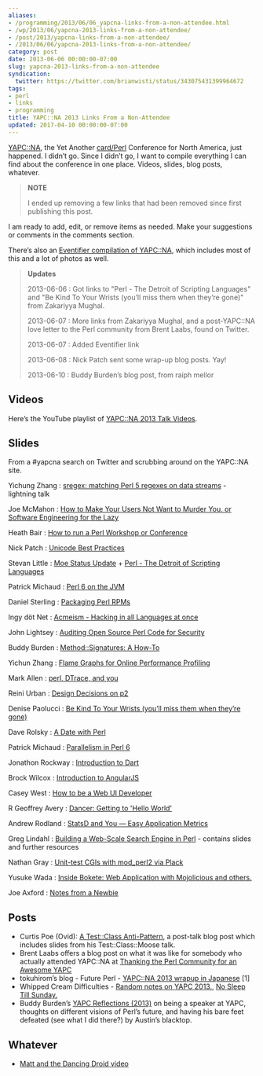 ```yaml
---
aliases:
- /programming/2013/06/06_yapcna-links-from-a-non-attendee.html
- /wp/2013/06/yapcna-2013-links-from-a-non-attendee/
- /post/2013/yapcna-links-from-a-non-attendee/
- /2013/06/06/yapcna-2013-links-from-a-non-attendee/
category: post
date: 2013-06-06 00:00:00-07:00
slug: yapcna-2013-links-from-a-non-attendee
syndication:
  twitter: https://twitter.com/brianwisti/status/343075431399964672
tags:
- perl
- links
- programming
title: YAPC::NA 2013 Links From a Non-Attendee
updated: 2017-04-10 00:00:00-07:00
---
```


[YAPC::NA](http://yapcna.org), the Yet Another [card/Perl](../../../card/Perl.md) Conference for North America, just happened. I didn’t go. Since I didn’t go, I want to compile everything I can find about the conference in one place. Videos, slides, blog posts, whatever.

 > 
 > **NOTE**
>
 > I ended up removing a few links that had been removed since first publishing this post.

I am ready to add, edit, or remove items as needed. Make your suggestions or comments in the comments section.

There’s also an [Eventifier compilation of YAPC::NA](http://eventifier.co/event/yapc13/), which includes most of this and a lot of photos as well.

 > 
 > **Updates**
>
 > 
 > 2013-06-06
 > : Got links to "Perl - The Detroit of Scripting Languages" and "Be
 > Kind To Your Wrists (you’ll miss them when they’re gone)" from
 > Zakariyya Mughal.
 > 
 > 2013-06-07
 > : More links from Zakariyya Mughal, and a post-YAPC::NA love letter to
 > the Perl community from Brent Laabs, found on Twitter.
 > 
 > 2013-06-07
 > : Added Eventifier link
 > 
 > 2013-06-08
 > : Nick Patch sent some wrap-up blog posts. Yay!
 > 
 > 2013-06-10
 > : Buddy Burden’s blog post, from raiph mellor

## Videos

Here’s the YouTube playlist of [YAPC::NA 2013 Talk Videos](https://www.youtube.com/playlist?list=PLA9_Hq3zhoFy0zej1j4QZtz5awFKXunZX).

## Slides

From a #yapcna search on Twitter and scrubbing around on the YAPC::NA site.

Yichung Zhang
: [sregex: matching Perl 5 regexes on data streams](http://agentzh.org/misc/slides/yapc-na-2013-sregex.pdf) - lightning talk

Joe McMahon
: [How to Make Your Users Not Want to Murder You, or Software  Engineering for the Lazy](http://www.slideshare.net/joe_mcmahon/how-to-make-your-users-not-want-to-murder-you-22396291)

Heath Bair
: [How to run a Perl Workshop or Conference](https://docs.google.com/presentation/d/1HSnci2xflsStMcktaWKQ_6f5jm3yhl1coUg9tC-8iuQ/edit#slide=id.p)

Nick Patch
: [Unicode Best Practices](https://speakerdeck.com/patch/unicode-best-practices-in-perl)

Stevan Little
: [Moe Status Update](https://speakerdeck.com/stevan_little/moe-status-update) + [Perl - The Detroit of Scripting Languages](https://speakerdeck.com/stevan_little/perl-the-detroit-of-scripting-languages)

Patrick Michaud
: [Perl 6 on the JVM](http://pmichaud.com/2013/pres/yapcna-perljvm/slides/start.html)

Daniel Sterling
: [Packaging Perl RPMs](https://github.com/eqhmcow/rpm-talk)

Ingy döt Net
: [Acmeism - Hacking in all Languages at once](https://github.com/ingydotnet/acmeism-yapcna2013-talk)

John Lightsey
: [Auditing Open Source Perl Code for Security](http://nixnuts.net/YAPCNA-2013-Auditing.pdf)

Buddy Burden
: [Method::Signatures: A How-To](https://github.com/schwern/method-signatures/blob/master/talks/MShowto.pdf?raw=true)

Yichun Zhang
: [Flame Graphs for Online Performance Profiling](http://agentzh.org/misc/slides/yapc-na-2013-flame-graphs.pdf)

Mark Allen
: [perl, DTrace, and you](https://speakerdeck.com/mrallen1/perl-dtrace-and-you)

Reini Urban
: [Design Decisions on p2](http://perl11.org/p2/p2-yapcna2013.pdf)

Denise Paolucci
: [Be Kind To Your Wrists (you’ll miss them when they’re gone)](http://www.slideshare.net/dreamwidth/be-kind-to-your-hands)

Dave Rolsky
: [A Date with Perl](http://www.houseabsolute.com/presentations/github/a-date-with-perl/)

Patrick Michaud
: [Parallelism in Perl 6](http://pmichaud.com/2013/pres/yapcna-parall/)

Jonathon Rockway
: [Introduction to Dart](https://docs.google.com/presentation/d/1hehfYo29jE7K8oXB2v1nncghLKeiINdKmDW-G1Axlxc/edit#slide=id.p)

Brock Wilcox
: [Introduction to AngularJS](http://thelackthereof.org/docs/talks/2013%20YAPC-NA%20AngularJS/)

Casey West
: [How to be a Web UI Developer](https://speakerdeck.com/caseywest/how-to-be-a-web-ui-developer)

R Geoffrey Avery
: [Dancer: Getting to 'Hello World'](http://platypiventures.com/perl/present/to_hello/yapc_madison/001.html)

Andrew Rodland
: [StatsD and You — Easy Application Metrics](http://cleverdomain.org/yapc-statsd/)

Greg Lindahl
: [Building a Web-Scale Search Engine in Perl](http://bit.ly/yapcna_blekko_2013) - contains slides and
further resources

Nathan Gray
: [Unit-test CGIs with mod\_perl2 via Plack](https://github.com/kolibrie/test-cgi-with-plack)

Yusuke Wada
: [Inside Bokete: Web Application with Mojolicious and others.](http://www.slideshare.net/yusukebe/inside-bokete-web-application-with-mojolicious-and-others)

Joe Axford
: [Notes from a Newbie](http://blogs.perl.org/users/j0e/2013/05/notes-from-a-newbie-20-yapcna-2013-austin.html)

## Posts

* Curtis Poe (Ovid): [A Test::Class Anti-Pattern](http://blogs.perl.org/users/ovid/2013/06/a-testclass-anti-pattern.html), a post-talk blog post which includes slides from his Test::Class::Moose talk.
* Brent Laabs offers a blog post on what it was like for somebody who actually attended YAPC::NA at [Thanking the Perl Community for an Awesome YAPC](http://blog.brentlaabs.com/2013/06/thanking-perl-community-for-awesome-yapc.html)
* tokuhirom’s blog - Future Perl - [YAPC::NA 2013 wrapup in Japanese](http://blog.64p.org/entry/2013/06/08/124125) \[1\]
* Whipped Cream Difficulties - [Random notes on YAPC 2013.](http://www.sportsfirings.com/?p=10106), [No Sleep Till Sunday.](http://www.sportsfirings.com/?p=10111)
* Buddy Burden’s [YAPC Reflections (2013)](http://blogs.perl.org/users/buddy_burden/2013/06/yapc-reflections-2013.html) on being a speaker at YAPC, thoughts on different visions of Perl’s future, and having his bare feet defeated (see what I did there?) by Austin’s blacktop.

## Whatever

* [Matt and the Dancing Droid video](http://youtu.be/BocdZBqyTqg)